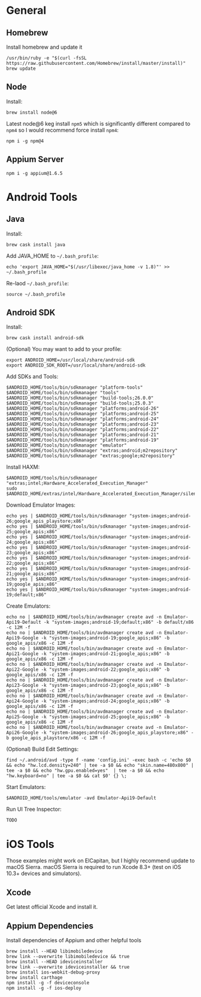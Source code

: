 # General

## Homebrew

Install homebrew and update it
```
/usr/bin/ruby -e "$(curl -fsSL https://raw.githubusercontent.com/Homebrew/install/master/install)"
brew update
```

## Node

Install:
```
brew install node@6
```

Latest node@6 keg install `npm5` which is significantly different compared to `npm4` so I would recommend force install `npm4`:
```
npm i -g npm@4
```

## Appium Server

```
npm i -g appium@1.6.5
```

# Android Tools

## Java

Install:
```
brew cask install java
```

Add JAVA_HOME to `~/.bash_profile`:
```
echo 'export JAVA_HOME="$(/usr/libexec/java_home -v 1.8)"' >> ~/.bash_profile
```

Re-laod `~/.bash_profile`:
```
source ~/.bash_profile
```

## Android SDK

Install:
```
brew cask install android-sdk
```

(Optional) You may want to add to your profile:
```
export ANDROID_HOME=/usr/local/share/android-sdk
export ANDROID_SDK_ROOT=/usr/local/share/android-sdk
```


Add SDKs and Tools:
```
$ANDROID_HOME/tools/bin/sdkmanager "platform-tools"
$ANDROID_HOME/tools/bin/sdkmanager "tools"
$ANDROID_HOME/tools/bin/sdkmanager "build-tools;26.0.0"
$ANDROID_HOME/tools/bin/sdkmanager "build-tools;25.0.3"
$ANDROID_HOME/tools/bin/sdkmanager "platforms;android-26"
$ANDROID_HOME/tools/bin/sdkmanager "platforms;android-25"
$ANDROID_HOME/tools/bin/sdkmanager "platforms;android-24"
$ANDROID_HOME/tools/bin/sdkmanager "platforms;android-23"
$ANDROID_HOME/tools/bin/sdkmanager "platforms;android-22"
$ANDROID_HOME/tools/bin/sdkmanager "platforms;android-21"
$ANDROID_HOME/tools/bin/sdkmanager "platforms;android-19"
$ANDROID_HOME/tools/bin/sdkmanager "emulator"
$ANDROID_HOME/tools/bin/sdkmanager "extras;android;m2repository"
$ANDROID_HOME/tools/bin/sdkmanager "extras;google;m2repository"
```

Install HAXM:
```
$ANDROID_HOME/tools/bin/sdkmanager "extras;intel;Hardware_Accelerated_Execution_Manager"
sudo $ANDROID_HOME/extras/intel/Hardware_Accelerated_Execution_Manager/silent_install.sh
```

Download Emulator Images:
```
echo yes | $ANDROID_HOME/tools/bin/sdkmanager "system-images;android-26;google_apis_playstore;x86"
echo yes | $ANDROID_HOME/tools/bin/sdkmanager "system-images;android-25;google_apis;x86"
echo yes | $ANDROID_HOME/tools/bin/sdkmanager "system-images;android-24;google_apis;x86"
echo yes | $ANDROID_HOME/tools/bin/sdkmanager "system-images;android-23;google_apis;x86"
echo yes | $ANDROID_HOME/tools/bin/sdkmanager "system-images;android-22;google_apis;x86"
echo yes | $ANDROID_HOME/tools/bin/sdkmanager "system-images;android-21;google_apis;x86"
echo yes | $ANDROID_HOME/tools/bin/sdkmanager "system-images;android-19;google_apis;x86"
echo yes | $ANDROID_HOME/tools/bin/sdkmanager "system-images;android-19;default;x86"
```

Create Emulators:
```
echo no | $ANDROID_HOME/tools/bin/avdmanager create avd -n Emulator-Api19-Default -k "system-images;android-19;default;x86" -b default/x86 -c 12M -f
echo no | $ANDROID_HOME/tools/bin/avdmanager create avd -n Emulator-Api19-Google -k "system-images;android-19;google_apis;x86" -b google_apis/x86 -c 12M -f
echo no | $ANDROID_HOME/tools/bin/avdmanager create avd -n Emulator-Api21-Google -k "system-images;android-21;google_apis;x86" -b google_apis/x86 -c 12M -f
echo no | $ANDROID_HOME/tools/bin/avdmanager create avd -n Emulator-Api22-Google -k "system-images;android-22;google_apis;x86" -b google_apis/x86 -c 12M -f
echo no | $ANDROID_HOME/tools/bin/avdmanager create avd -n Emulator-Api23-Google -k "system-images;android-23;google_apis;x86" -b google_apis/x86 -c 12M -f
echo no | $ANDROID_HOME/tools/bin/avdmanager create avd -n Emulator-Api24-Google -k "system-images;android-24;google_apis;x86" -b google_apis/x86 -c 12M -f
echo no | $ANDROID_HOME/tools/bin/avdmanager create avd -n Emulator-Api25-Google -k "system-images;android-25;google_apis;x86" -b google_apis/x86 -c 12M -f
echo no | $ANDROID_HOME/tools/bin/avdmanager create avd -n Emulator-Api26-Google -k "system-images;android-26;google_apis_playstore;x86" -b google_apis_playstore/x86 -c 12M -f
```

(Optional) Build Edit Settings:
```
find ~/.android/avd -type f -name 'config.ini' -exec bash -c 'echo $0 && echo "hw.lcd.density=240" | tee -a $0 && echo "skin.name=480x800" | tee -a $0 && echo "hw.gpu.enabled=yes"  | tee -a $0 && echo "hw.keyboard=no" | tee -a $0 && cat $0' {} \;
```

Start Emulators:
```
$ANDROID_HOME/tools/emulator -avd Emulator-Api19-Default
```

Run UI Tree Inspector:
```
TODO
```

# iOS Tools

Those examples might work on ElCapitan, but I highly recommend update to macOS Sierra.
macOS Sierra is required to run Xcode 8.3+ (test on iOS 10.3+ devices and simulators).

## Xcode

Get latest official Xcode and install it.

## Appium Dependencies

Install dependencies of Appium and other helpful tools
```
brew install --HEAD libimobiledevice
brew link --overwrite libimobiledevice && true
brew install --HEAD ideviceinstaller
brew link --overwrite ideviceinstaller && true
brew install ios-webkit-debug-proxy
brew install carthage
npm install -g -f deviceconsole
npm install -g -f ios-deploy
```
